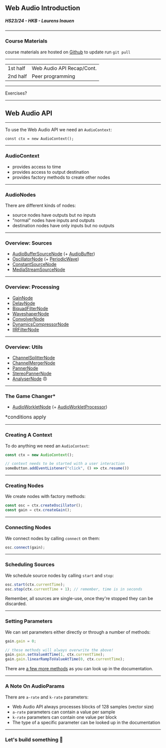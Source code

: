 ## Web Audio Introduction

##### HS23/24 - HKB - Laurens Inauen

---

### Course Materials

course materials are hosted on [Github](https://github.com/laurens-in/WebAudioIntroduction) to update run `git pull`

---

| | |
|---|---|
|1st half|Web Audio API Recap/Cont.|
|2nd half|Peer programming|

---

Exercises?

---

## Web Audio API

---

To use the Web Audio API we need an `AudioContext`:

```
const ctx = new AudioContext();
```

---

### AudioContext

- provides access to time
- provides access to output destination
- provides factory methods to create other nodes

---

### AudioNodes

There are different kinds of nodes:
- source nodes have outputs but no inputs
- "normal" nodes have inputs and outputs
- destination nodes have only inputs but no outputs

---

### Overview: Sources

- [AudioBufferSourceNode](https://developer.mozilla.org/en-US/docs/Web/API/AudioBufferSourceNode) (+ [AudioBuffer](https://developer.mozilla.org/en-US/docs/Web/API/AudioBuffer))
- [OscillatorNode](https://developer.mozilla.org/en-US/docs/Web/API/OscillatorNode) (+ [PeriodicWave](https://developer.mozilla.org/en-US/docs/Web/API/PeriodicWave))
- [ConstantSourceNode](https://developer.mozilla.org/en-US/docs/Web/API/ConstantSourceNode)
- [MediaStreamSourceNode](https://developer.mozilla.org/en-US/docs/Web/API/MediaStreamAudioSourceNode)

---

### Overview: Processing

- [GainNode](https://developer.mozilla.org/en-US/docs/Web/API/GainNode)
- [DelayNode](https://developer.mozilla.org/en-US/docs/Web/API/DelayNode)
- [BiquadFilterNode](https://developer.mozilla.org/en-US/docs/Web/API/BiquadFilterNode)
- [WaveshaperNode](https://developer.mozilla.org/en-US/docs/Web/API/WaveShaperNode)
- [ConvolverNode](https://developer.mozilla.org/en-US/docs/Web/API/ConvolverNode)
- [DynamicsCompressorNode](https://developer.mozilla.org/en-US/docs/Web/API/DynamicsCompressorNode)
- [IIRFilterNode](https://developer.mozilla.org/en-US/docs/Web/API/IIRFilterNode)

---

### Overview: Utils

- [ChannelSplitterNode](https://developer.mozilla.org/en-US/docs/Web/API/ChannelSplitterNode)
- [ChannelMergerNode](https://developer.mozilla.org/en-US/docs/Web/API/ChannelMergerNode)
- [PannerNode](https://developer.mozilla.org/en-US/docs/Web/API/PannerNode)
- [StereoPannerNode](https://developer.mozilla.org/en-US/docs/Web/API/StereoPannerNode)
- [AnalyserNode](https://developer.mozilla.org/en-US/docs/Web/API/AnalyserNode) 😠

---

### The Game Changer*

- [AudioWorkletNode](https://developer.mozilla.org/en-US/docs/Web/API/AudioWorkletNode) (+ [AudioWorkletProcessor](https://developer.mozilla.org/en-US/docs/Web/API/AudioWorkletProcessor))

<span style="font-size:1rem;">*conditions apply</span>

---

### Creating A Context

To do anything we need an `AudioContext`:

```js
const ctx = new AudioContext();

// context needs to be started with a user interaction
someButton.addEventListener("click", () => ctx.resume()) 
```

---

### Creating Nodes

We create nodes with factory methods:

```js
const osc = ctx.createOscillator();
const gain = ctx.createGain();
```

---

### Connecting Nodes

We connect nodes by calling `connect` on them:

```js
osc.connect(gain);
```

---

### Scheduling Sources

We schedule source nodes by calling `start` and `stop`:

```js
osc.start(ctx.currentTime);
osc.stop(ctx.currentTime + 1); // remember, time is in seconds 
```

Remember, all sources are single-use, once they're stopped they can be discarded.

---

### Setting Parameters

We can set parameters either directly or through a number of methods:

```js
gain.gain = 0;

// these methods will always overwrite the above!
gain.gain.setValueAtTime(1, ctx.currentTime);
gain.gain.linearRampToValueAtTime(0, ctx.currentTime);
```

There are [a few more methods](https://developer.mozilla.org/en-US/docs/Web/API/AudioParam) as you can look up in the documentation.

---

### A Note On AudioParams

There are `a-rate` and `k-rate` parameters:

- Web Audio API always processes blocks of 128 samples (vector size)
- `a-rate` parameters can contain a value per sample
- `k-rate` parameters can contain one value per block
- The type of a specific parameter can be looked up in the documentation

---

### Let's build something 🦾
